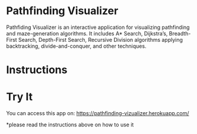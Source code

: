 # Pathfinding Visualizer

Pathfiding Visualizer is an interactive application for visualizing pathfinding and maze-generation algorithms. It includes A* Search, Dijkstra’s, Breadth-First Search, Depth-First Search, Recursive Division algorithms applying backtracking, divide-and-conquer, and other techniques.

# Instructions


# Try It
You can access this app on: https://pathfinding-vizualizer.herokuapp.com/

*please read the instructions above on how to use it
